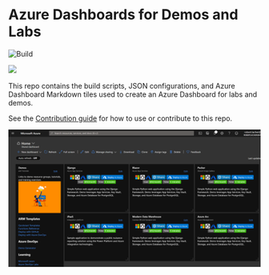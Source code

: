 # Azure Dashboards for Demos and Labs
![Build](https://github.com/ralacher/azure-dashboards/workflows/Build/badge.svg)

<a href="https://portal.azure.com/#create/Microsoft.Template/uri/https%3A%2F%2Fraw.githubusercontent.com%2Fralacher%2Fazure-dashboards%2Fmain%2Farm-templates%2FdeployTemplate.json" target="_blank">
  <img src="https://aka.ms/deploytoazurebutton"/>
</a>

This repo contains the build scripts, JSON configurations, and Azure Dashboard Markdown tiles used to create an Azure Dashboard for labs and demos.

See the [Contribution guide](CONTRIBUTING.md) for how to use or contribute to this repo.

![Dashboard](widgets/images/dashboard.png)
